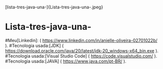 [lista-tres-java-una-]{Lista-tres-java-una-.jpeg}
# Lista-tres-java-una-
#Meu[Linkedin]: ( https://www.linkedin.com/in/anielle-oliveira-02701022b/ ).
#Tecnologia usada:[JDK] ( https://download.oracle.com/java/20/latest/jdk-20_windows-x64_bin.exe ). 
#Tecnologia usada:[Visual Studio Code] ( https://code.visualstudio.com/ ). 
#Tecnologia usada:[JAVA] ( https://www.java.com/pt-BR/ ).
